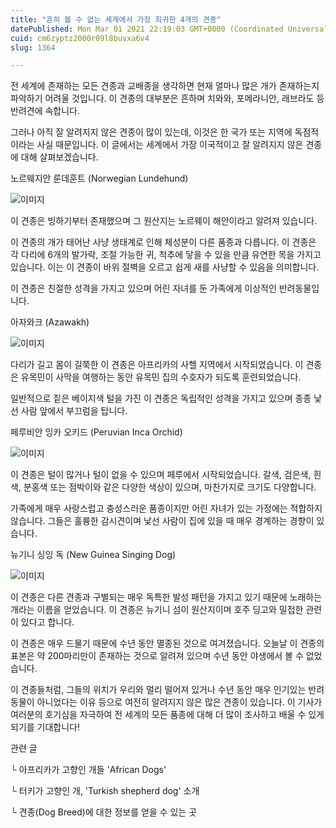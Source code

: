 ```yaml
---
title: "흔히 볼 수 없는 세계에서 가장 희귀한 4개의 견종"
datePublished: Mon Mar 01 2021 22:19:03 GMT+0000 (Coordinated Universal Time)
cuid: cm6zyptz2000r09l8buvxa6v4
slug: 1364

---
```



전 세계에 존재하는 모든 견종과 교배종을 생각하면 현재 얼마나 많은 개가 존재하는지 파악하기 어려울 것입니다. 이 견종의 대부분은 흔하며 치와와, 포메라니안, 래브라도 등 반려견에 속합니다.

그러나 아직 잘 알려지지 않은 견종이 많이 있는데, 이것은 한 국가 또는 지역에 독점적이라는 사실 때문입니다. 이 글에서는 세계에서 가장 이국적이고 잘 알려지지 않은 견종에 대해 살펴보겠습니다.

노르웨지안 룬데훈트 (Norwegian Lundehund)

![이미지](https://cdn.hashnode.com/res/hashnode/image/upload/v1739246925937/88aa7b04-26bb-480d-81d6-a4a74a2402b0.jpeg)

이 견종은 빙하기부터 존재했으며 그 원산지는 노르웨이 해안이라고 알려져 있습니다.

이 견종의 개가 태어난 사냥 생태계로 인해 체성분이 다른 품종과 다릅니다. 이 견종은 각 다리에 6개의 발가락, 조절 가능한 귀, 척추에 닿을 수 있을 만큼 유연한 목을 가지고 있습니다. 이는 이 견종이 바위 절벽을 오르고 쉽게 새를 사냥할 수 있음을 의미합니다.

이 견종은 친절한 성격을 가지고 있으며 어린 자녀를 둔 가족에게 이상적인 반려동물입니다.

아자와크 (Azawakh)

![이미지](https://cdn.hashnode.com/res/hashnode/image/upload/v1739246927853/8b7edf8c-5b9e-4f80-a390-bb4c28162923.jpeg)

다리가 길고 몸이 길쭉한 이 견종은 아프리카의 사헬 지역에서 시작되었습니다. 이 견종은 유목민이 사막을 여행하는 동안 유목민 집의 수호자가 되도록 훈련되었습니다.

일반적으로 짙은 베이지색 털을 가진 이 견종은 독립적인 성격을 가지고 있으며 종종 낯선 사람 앞에서 부끄럼을 탑니다.

페루비안 잉카 오키드 (Peruvian Inca Orchid)

![이미지](https://cdn.hashnode.com/res/hashnode/image/upload/v1739246930027/6642767d-bcc9-4626-86d5-83c865c7009b.jpeg)

이 견종은 털이 많거나 털이 없을 수 있으며 페루에서 시작되었습니다. 갈색, 검은색, 흰색, 분홍색 또는 점박이와 같은 다양한 색상이 있으며, 마찬가지로 크기도 다양합니다.

가족에게 매우 사랑스럽고 충성스러운 품종이지만 어린 자녀가 있는 가정에는 적합하지 않습니다. 그들은 훌륭한 감시견이며 낯선 사람이 집에 있을 때 매우 경계하는 경향이 있습니다.

뉴기니 싱잉 독 (New Guinea Singing Dog)

![이미지](https://cdn.hashnode.com/res/hashnode/image/upload/v1739246931203/6db9639b-7786-4be8-85b6-25a5d01423bf.jpeg)

이 견종은 다른 견종과 구별되는 매우 독특한 발성 패턴을 가지고 있기 때문에 노래하는 개라는 이름을 얻었습니다. 이 견종은 뉴기니 섬이 원산지이며 호주 딩고와 밀접한 관련이 있다고 합니다.

이 견종은 매우 드물기 때문에 수년 동안 멸종된 것으로 여겨졌습니다. 오늘날 이 견종의 표본은 약 200마리만이 존재하는 것으로 알려져 있으며 수년 동안 야생에서 볼 수 없었습니다.

이 견종들처럼, 그들의 위치가 우리와 멀리 떨어져 있거나 수년 동안 매우 인기있는 반려동물이 아니었다는 이유 등으로 여전히 알려지지 않은 많은 견종이 있습니다. 이 기사가 여러분의 호기심을 자극하여 전 세계의 모든 품종에 대해 더 많이 조사하고 배울 수 있게 되기를 기대합니다!

관련 글

└ 아프리카가 고향인 개들 'African Dogs'

└ 터키가 고향인 개, 'Turkish shepherd dog' 소개

└ 견종(Dog Breed)에 대한 정보를 얻을 수 있는 곳